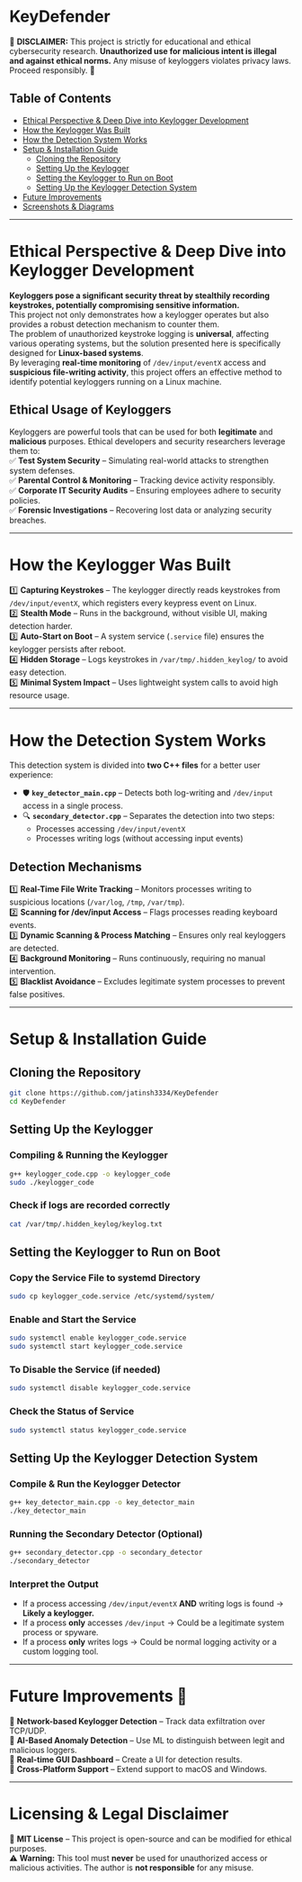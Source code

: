 # KeyDefender  
🚨 **DISCLAIMER:** This project is strictly for educational and ethical cybersecurity research. **Unauthorized use for malicious intent is illegal and against ethical norms.** Any misuse of keyloggers violates privacy laws. Proceed responsibly. 🚨

## Table of Contents  
- [Ethical Perspective & Deep Dive into Keylogger Development](#ethical-perspective--deep-dive-into-keylogger-development)  
- [How the Keylogger Was Built](#how-the-keylogger-was-built)  
- [How the Detection System Works](#how-the-detection-system-works)  
- [Setup & Installation Guide](#setup--installation-guide)  
  - [Cloning the Repository](#cloning-the-repository)  
  - [Setting Up the Keylogger](#setting-up-the-keylogger)  
  - [Setting the Keylogger to Run on Boot](#setting-the-keylogger-to-run-on-boot)  
  - [Setting Up the Keylogger Detection System](#setting-up-the-keylogger-detection-system)  
- [Future Improvements](#future-improvements)  
- [Screenshots & Diagrams](#screenshots--diagrams)  

---  



# Ethical Perspective & Deep Dive into Keylogger Development  

**Keyloggers pose a significant security threat by stealthily recording keystrokes, potentially compromising sensitive information.**  
This project not only demonstrates how a keylogger operates but also provides a robust detection mechanism to counter them.  
The problem of unauthorized keystroke logging is **universal**, affecting various operating systems, but the solution presented here is specifically designed for **Linux-based systems**.  
By leveraging **real-time monitoring** of `/dev/input/eventX` access and **suspicious file-writing activity**, this project offers an effective method to identify potential keyloggers running on a Linux machine.


## Ethical Usage of Keyloggers  
Keyloggers are powerful tools that can be used for both **legitimate** and **malicious** purposes. Ethical developers and security researchers leverage them to:  
✅ **Test System Security** – Simulating real-world attacks to strengthen system defenses.  
✅ **Parental Control & Monitoring** – Tracking device activity responsibly.  
✅ **Corporate IT Security Audits** – Ensuring employees adhere to security policies.  
✅ **Forensic Investigations** – Recovering lost data or analyzing security breaches.  

---  

# How the Keylogger Was Built  
1️⃣ **Capturing Keystrokes** – The keylogger directly reads keystrokes from `/dev/input/eventX`, which registers every keypress event on Linux.  
2️⃣ **Stealth Mode** – Runs in the background, without visible UI, making detection harder.  
3️⃣ **Auto-Start on Boot** – A system service (`.service` file) ensures the keylogger persists after reboot.  
4️⃣ **Hidden Storage** – Logs keystrokes in `/var/tmp/.hidden_keylog/` to avoid easy detection.  
5️⃣ **Minimal System Impact** – Uses lightweight system calls to avoid high resource usage.  

---  

# How the Detection System Works  
This detection system is divided into **two C++ files** for a better user experience:  
- 🛡️ **`key_detector_main.cpp`** – Detects both log-writing and `/dev/input` access in a single process.  
- 🔍 **`secondary_detector.cpp`** – Separates the detection into two steps:  
  - Processes accessing `/dev/input/eventX`  
  - Processes writing logs (without accessing input events)  
  
## Detection Mechanisms  
1️⃣ **Real-Time File Write Tracking** – Monitors processes writing to suspicious locations (`/var/log`, `/tmp`, `/var/tmp`).  
2️⃣ **Scanning for /dev/input Access** – Flags processes reading keyboard events.  
3️⃣ **Dynamic Scanning & Process Matching** – Ensures only real keyloggers are detected.  
4️⃣ **Background Monitoring** – Runs continuously, requiring no manual intervention.  
5️⃣ **Blacklist Avoidance** – Excludes legitimate system processes to prevent false positives.  

---  

# Setup & Installation Guide  
## Cloning the Repository  
```sh  
git clone https://github.com/jatinsh3334/KeyDefender 
cd KeyDefender
```  

## Setting Up the Keylogger  
### Compiling & Running the Keylogger  
```sh  
g++ keylogger_code.cpp -o keylogger_code  
sudo ./keylogger_code  
```  

### Check if logs are recorded correctly  
```sh  
cat /var/tmp/.hidden_keylog/keylog.txt  
```  

## Setting the Keylogger to Run on Boot  
### Copy the Service File to systemd Directory  
```sh  
sudo cp keylogger_code.service /etc/systemd/system/  
```  

### Enable and Start the Service  
```sh  
sudo systemctl enable keylogger_code.service  
sudo systemctl start keylogger_code.service  
```  

### To Disable the Service (if needed)  
```sh  
sudo systemctl disable keylogger_code.service  
```  

### Check the Status of Service  
```sh  
sudo systemctl status keylogger_code.service  
```  

## Setting Up the Keylogger Detection System  
### Compile & Run the Keylogger Detector  
```sh  
g++ key_detector_main.cpp -o key_detector_main  
./key_detector_main  
```  

### Running the Secondary Detector (Optional)  
```sh  
g++ secondary_detector.cpp -o secondary_detector  
./secondary_detector  
```  

### Interpret the Output  
- If a process accessing `/dev/input/eventX` **AND** writing logs is found → **Likely a keylogger.**  
- If a process **only** accesses `/dev/input` → Could be a legitimate system process or spyware.  
- If a process **only** writes logs → Could be normal logging activity or a custom logging tool.  

---  

# Future Improvements 🚀  
📌 **Network-based Keylogger Detection** – Track data exfiltration over TCP/UDP.  
📌 **AI-Based Anomaly Detection** – Use ML to distinguish between legit and malicious loggers.  
📌 **Real-time GUI Dashboard** – Create a UI for detection results.  
📌 **Cross-Platform Support** – Extend support to macOS and Windows.  

---  


# Licensing & Legal Disclaimer  
📜 **MIT License** – This project is open-source and can be modified for ethical purposes.  
⚠️ **Warning:** This tool must **never** be used for unauthorized access or malicious activities. The author is **not responsible** for any misuse.  
